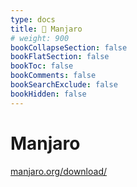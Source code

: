 ```yaml
---
type: docs
title: 🔷 Manjaro
# weight: 900
bookCollapseSection: false
bookFlatSection: false
bookToc: false
bookComments: false
bookSearchExclude: false
bookHidden: false
---
```


# Manjaro

[manjaro.org/download/](https://manjaro.org/download/?sl)
